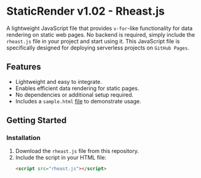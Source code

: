# StaticRender v1.02 - Rheast.js

A lightweight JavaScript file that provides `v-for`-like functionality for data rendering on static web pages. No backend is required, simply include the `rheast.js` file in your project and start using it. This JavaScript file is specifically designed for deploying serverless projects on `GitHub Pages`.

## Features
- Lightweight and easy to integrate.
- Enables efficient data rendering for static pages.
- No dependencies or additional setup required.
- Includes a `sample.html` [file](https://rheast.com/js/sample.html) to demonstrate usage. 

## Getting Started

### Installation
1. Download the `rheast.js` file from this repository.
2. Include the script in your HTML file:
   ```html
   <script src="rheast.js"></script>
